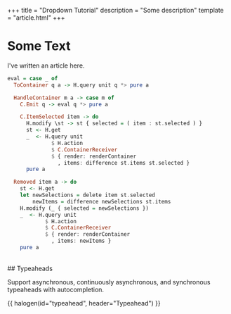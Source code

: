 +++
title = "Dropdown Tutorial"
description = "Some description"
template = "article.html"
+++

# Some Text

I've written an article here.

```hs
eval = case _ of
  ToContainer q a -> H.query unit q *> pure a

  HandleContainer m a -> case m of
    C.Emit q -> eval q *> pure a

    C.ItemSelected item -> do
      H.modify \st -> st { selected = ( item : st.selected ) }
      st <- H.get
      _  <- H.query unit
              $ H.action
              $ C.ContainerReceiver
              $ { render: renderContainer
                , items: difference st.items st.selected }
      pure a

  Removed item a -> do
    st <- H.get
    let newSelections = delete item st.selected
        newItems = difference newSelections st.items
    H.modify (_ { selected = newSelections })
    _  <- H.query unit
            $ H.action
            $ C.ContainerReceiver
            $ { render: renderContainer
              , items: newItems }
    pure a
```

<br>
## Typeaheads

Support asynchronous, continuously asynchronous, and synchronous typeaheads with autocompletion.

{{ halogen(id="typeahead", header="Typeahead") }}

